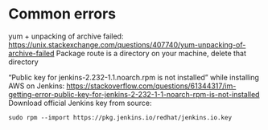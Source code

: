 # Common errors

yum + unpacking of archive failed: https://unix.stackexchange.com/questions/407740/yum-unpacking-of-archive-failed
Package route is a directory on your machine, delete that directory

“Public key for jenkins-2.232-1.1.noarch.rpm is not installed” while installing AWS on Jenkins: https://stackoverflow.com/questions/61344317/im-getting-error-public-key-for-jenkins-2-232-1-1-noarch-rpm-is-not-installed
Download official Jenkins key from source: 
~~~
sudo rpm --import https://pkg.jenkins.io/redhat/jenkins.io.key
~~~
